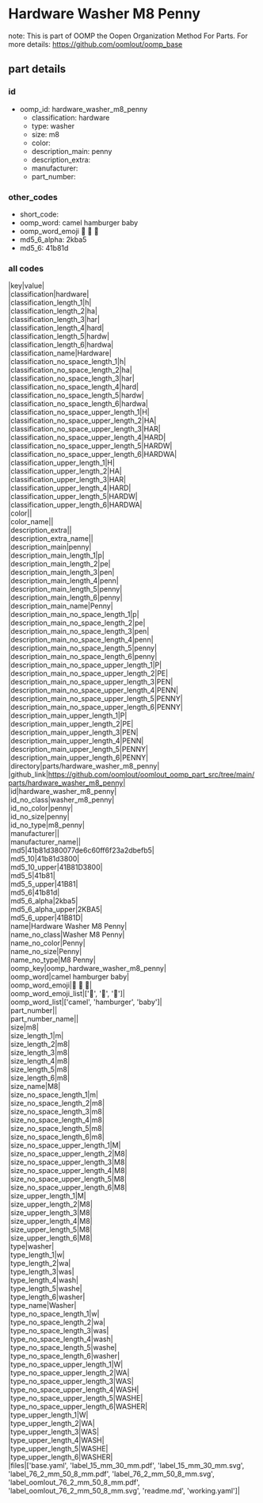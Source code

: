 # Hardware Washer M8 Penny  

note: This is part of OOMP the Oopen Organization Method For Parts. For more details: https://github.com/oomlout/oomp_base

##  part details





### id
* oomp_id: hardware_washer_m8_penny
  * classification: hardware
  * type: washer
  * size: m8
  * color: 
  * description_main: penny
  * description_extra: 
  * manufacturer: 
  * part_number: 

### other_codes
* short_code: 
* oomp_word: camel hamburger baby
* oomp_word_emoji :camel: :hamburger: :baby:
* md5_6_alpha: 2kba5
* md5_6: 41b81d

### all codes 
|key|value|  
|classification|hardware|  
|classification_length_1|h|  
|classification_length_2|ha|  
|classification_length_3|har|  
|classification_length_4|hard|  
|classification_length_5|hardw|  
|classification_length_6|hardwa|  
|classification_name|Hardware|  
|classification_no_space_length_1|h|  
|classification_no_space_length_2|ha|  
|classification_no_space_length_3|har|  
|classification_no_space_length_4|hard|  
|classification_no_space_length_5|hardw|  
|classification_no_space_length_6|hardwa|  
|classification_no_space_upper_length_1|H|  
|classification_no_space_upper_length_2|HA|  
|classification_no_space_upper_length_3|HAR|  
|classification_no_space_upper_length_4|HARD|  
|classification_no_space_upper_length_5|HARDW|  
|classification_no_space_upper_length_6|HARDWA|  
|classification_upper_length_1|H|  
|classification_upper_length_2|HA|  
|classification_upper_length_3|HAR|  
|classification_upper_length_4|HARD|  
|classification_upper_length_5|HARDW|  
|classification_upper_length_6|HARDWA|  
|color||  
|color_name||  
|description_extra||  
|description_extra_name||  
|description_main|penny|  
|description_main_length_1|p|  
|description_main_length_2|pe|  
|description_main_length_3|pen|  
|description_main_length_4|penn|  
|description_main_length_5|penny|  
|description_main_length_6|penny|  
|description_main_name|Penny|  
|description_main_no_space_length_1|p|  
|description_main_no_space_length_2|pe|  
|description_main_no_space_length_3|pen|  
|description_main_no_space_length_4|penn|  
|description_main_no_space_length_5|penny|  
|description_main_no_space_length_6|penny|  
|description_main_no_space_upper_length_1|P|  
|description_main_no_space_upper_length_2|PE|  
|description_main_no_space_upper_length_3|PEN|  
|description_main_no_space_upper_length_4|PENN|  
|description_main_no_space_upper_length_5|PENNY|  
|description_main_no_space_upper_length_6|PENNY|  
|description_main_upper_length_1|P|  
|description_main_upper_length_2|PE|  
|description_main_upper_length_3|PEN|  
|description_main_upper_length_4|PENN|  
|description_main_upper_length_5|PENNY|  
|description_main_upper_length_6|PENNY|  
|directory|parts/hardware_washer_m8_penny|  
|github_link|https://github.com/oomlout/oomlout_oomp_part_src/tree/main/parts/hardware_washer_m8_penny|  
|id|hardware_washer_m8_penny|  
|id_no_class|washer_m8_penny|  
|id_no_color|penny|  
|id_no_size|penny|  
|id_no_type|m8_penny|  
|manufacturer||  
|manufacturer_name||  
|md5|41b81d380077de6c60ff6f23a2dbefb5|  
|md5_10|41b81d3800|  
|md5_10_upper|41B81D3800|  
|md5_5|41b81|  
|md5_5_upper|41B81|  
|md5_6|41b81d|  
|md5_6_alpha|2kba5|  
|md5_6_alpha_upper|2KBA5|  
|md5_6_upper|41B81D|  
|name|Hardware Washer M8 Penny|  
|name_no_class|Washer M8 Penny|  
|name_no_color|Penny|  
|name_no_size|Penny|  
|name_no_type|M8 Penny|  
|oomp_key|oomp_hardware_washer_m8_penny|  
|oomp_word|camel hamburger baby|  
|oomp_word_emoji|:camel: :hamburger: :baby:|  
|oomp_word_emoji_list|[':camel:', ':hamburger:', ':baby:']|  
|oomp_word_list|['camel', 'hamburger', 'baby']|  
|part_number||  
|part_number_name||  
|size|m8|  
|size_length_1|m|  
|size_length_2|m8|  
|size_length_3|m8|  
|size_length_4|m8|  
|size_length_5|m8|  
|size_length_6|m8|  
|size_name|M8|  
|size_no_space_length_1|m|  
|size_no_space_length_2|m8|  
|size_no_space_length_3|m8|  
|size_no_space_length_4|m8|  
|size_no_space_length_5|m8|  
|size_no_space_length_6|m8|  
|size_no_space_upper_length_1|M|  
|size_no_space_upper_length_2|M8|  
|size_no_space_upper_length_3|M8|  
|size_no_space_upper_length_4|M8|  
|size_no_space_upper_length_5|M8|  
|size_no_space_upper_length_6|M8|  
|size_upper_length_1|M|  
|size_upper_length_2|M8|  
|size_upper_length_3|M8|  
|size_upper_length_4|M8|  
|size_upper_length_5|M8|  
|size_upper_length_6|M8|  
|type|washer|  
|type_length_1|w|  
|type_length_2|wa|  
|type_length_3|was|  
|type_length_4|wash|  
|type_length_5|washe|  
|type_length_6|washer|  
|type_name|Washer|  
|type_no_space_length_1|w|  
|type_no_space_length_2|wa|  
|type_no_space_length_3|was|  
|type_no_space_length_4|wash|  
|type_no_space_length_5|washe|  
|type_no_space_length_6|washer|  
|type_no_space_upper_length_1|W|  
|type_no_space_upper_length_2|WA|  
|type_no_space_upper_length_3|WAS|  
|type_no_space_upper_length_4|WASH|  
|type_no_space_upper_length_5|WASHE|  
|type_no_space_upper_length_6|WASHER|  
|type_upper_length_1|W|  
|type_upper_length_2|WA|  
|type_upper_length_3|WAS|  
|type_upper_length_4|WASH|  
|type_upper_length_5|WASHE|  
|type_upper_length_6|WASHER|  
|files|['base.yaml', 'label_15_mm_30_mm.pdf', 'label_15_mm_30_mm.svg', 'label_76_2_mm_50_8_mm.pdf', 'label_76_2_mm_50_8_mm.svg', 'label_oomlout_76_2_mm_50_8_mm.pdf', 'label_oomlout_76_2_mm_50_8_mm.svg', 'readme.md', 'working.yaml']|  
